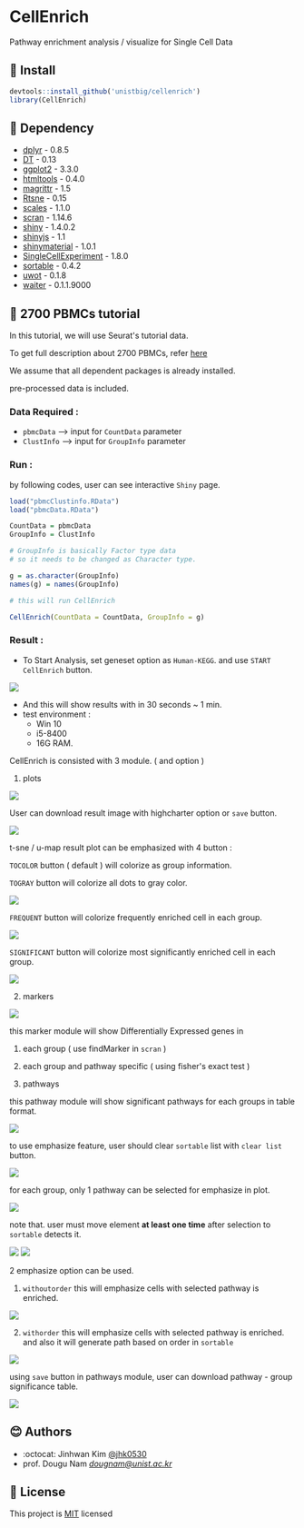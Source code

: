 # CellEnrich 

Pathway enrichment analysis / visualize for Single Cell Data

## :wrench: Install

```R
devtools::install_github('unistbig/cellenrich')
library(CellEnrich)
```

## :paperclip: Dependency

* [dplyr](https://github.com/tidyverse/dplyr) - 0.8.5
* [DT](https://github.com/rstudio/DT) - 0.13
* [ggplot2](https://github.com/tidyverse/ggplot2) - 3.3.0
* [htmltools](https://github.com/rstudio/htmltools) - 0.4.0
* [magrittr](https://github.com/tidyverse/magrittr) - 1.5
* [Rtsne](https://github.com/jkrijthe/Rtsne) - 0.15
* [scales](https://github.com/r-lib/scales) - 1.1.0
* [scran](https://git.bioconductor.org/packages/scran) - 1.14.6
* [shiny](https://github.com/rstudio/shiny) - 1.4.0.2
* [shinyjs](https://github.com/daattali/shinyjs) - 1.1
* [shinymaterial](https://github.com/ericrayanderson/shinymaterial) - 1.0.1
* [SingleCellExperiment](https://git.bioconductor.org/packages/SingleCellExperiment) - 1.8.0
* [sortable](https://github.com/rstudio/sortable) - 0.4.2
* [uwot](https://github.com/jlmelville/uwot) - 0.1.8
* [waiter](https://github.com/JohnCoene/waiter) - 0.1.1.9000

## :wrench: 2700 PBMCs tutorial

In this tutorial, we will use Seurat's tutorial data. 

To get full description about 2700 PBMCs, refer [here](https://satijalab.org/seurat/v3.1/pbmc3k_tutorial.html)

We assume that all dependent packages is already installed.

pre-processed data is included.

### Data Required :

- `pbmcData` --> input for `CountData` parameter
- `ClustInfo` --> input for `GroupInfo` parameter

### Run : 

by following codes, user can see interactive `Shiny` page.

```r
load("pbmcClustinfo.RData")
load("pbmcData.RData")

CountData = pbmcData
GroupInfo = ClustInfo

# GroupInfo is basically Factor type data 
# so it needs to be changed as Character type.

g = as.character(GroupInfo)
names(g) = names(GroupInfo)

# this will run CellEnrich

CellEnrich(CountData = CountData, GroupInfo = g)

```

### Result :

- To Start Analysis, set geneset option as `Human-KEGG`. and use `START CellEnrich` button.

<img src='images/options2.png'>

- And this will show results with in 30 seconds ~ 1 min. 
- test environment : 
  - Win 10
  - i5-8400
  - 16G RAM.

CellEnrich is consisted with 3 module. ( and option )

1) plots

<img src='images/groups2.png'>

User can download result image with highcharter option or `save` button.

<img src='images/highcharts.png'>

t-sne / u-map result plot can be emphasized with 4 button :

`TOCOLOR` button ( default ) will colorize as group information.

`TOGRAY` button will colorize all dots to gray color.

<img src='images/togray.png'>

`FREQUENT` button will colorize frequently enriched cell in each group.

<img src='images/frequent.png'>

`SIGNIFICANT` button will colorize most significantly enriched cell in each group.

<img src='images/significant.png'>

2) markers

<img src='images/markers2.png'>

this marker module will show Differentially Expressed genes in 
  
  1) each group ( use findMarker in `scran` )
  
  2) each group and pathway specific ( using fisher's exact test )
  
3) pathways

this pathway module will show significant pathways for each groups in table format.

<img src='images/pathways2.png'>

to use emphasize feature, user should clear `sortable` list with `clear list` button.

<img src='images/clearlist.png'>

for each group, only 1 pathway can be selected for emphasize in plot.

<img src='images/select.png'>

note that. user must move element **at least one time** after selection to `sortable` detects it.

<img src='images/emphasize.png'>
<img src='images/emphasize2.png'>

2 emphasize option can be used.

  1) `withoutorder`
   this will emphasize cells with selected pathway is enriched.
  
  <img src='images/emphasize_without_order.png'>
  
  2) `withorder`
   this will emphasize cells with selected pathway is enriched. and also it will generate path based on order in `sortable`
   <img src='images/emphasize_with_order.png'>
   
using `save` button in pathways module, user can download pathway - group significance table.

<img src='images/table.png'>

## :blush: Authors
* :octocat: Jinhwan Kim [@jhk0530](http://github.com/jhk0530)
* prof. Dougu Nam *dougnam@unist.ac.kr*

## :memo: License
This project is [MIT](https://opensource.org/licenses/MIT) licensed

